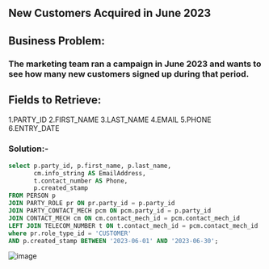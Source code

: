 ## New Customers Acquired in June 2023
## Business Problem:
### The marketing team ran a campaign in June 2023 and wants to see how many new customers signed up during that period.

## Fields to Retrieve:

1.PARTY_ID
2.FIRST_NAME
3.LAST_NAME
4.EMAIL
5.PHONE
6.ENTRY_DATE


### Solution:-
```sql
select p.party_id, p.first_name, p.last_name,
       cm.info_string AS EmailAddress,
       t.contact_number AS Phone,
       p.created_stamp
FROM PERSON p
JOIN PARTY_ROLE pr ON pr.party_id = p.party_id
JOIN PARTY_CONTACT_MECH pcm ON pcm.party_id = p.party_id
JOIN CONTACT_MECH cm ON cm.contact_mech_id = pcm.contact_mech_id
LEFT JOIN TELECOM_NUMBER t ON t.contact_mech_id = pcm.contact_mech_id
where pr.role_type_id = 'CUSTOMER' 
AND p.created_stamp BETWEEN '2023-06-01' AND '2023-06-30';

```
![image](https://github.com/user-attachments/assets/26ed00b4-7bd7-48b8-80c1-97916bc69f2d)
